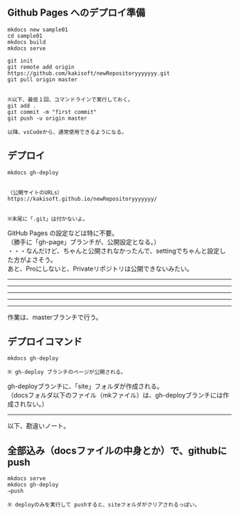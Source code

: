 ## Github Pages へのデプロイ準備
```
mkdocs new sample01
cd sample01
mkdocs build
mkdocs serve

git init
git remote add origin https://github.com/kakisoft/newRepositoryyyyyyy.git
git pull origin master


※以下、最低１回、コマンドラインで実行しておく。
git add .
git commit -m "first commit"
git push -u origin master

以降、vsCodeから、通常使用できるようになる。

```

## デプロイ
```
mkdocs gh-deploy


（公開サイトのURLs）
https://kakisoft.github.io/newRepositoryyyyyyy/


※末尾に「.git」は付かないよ。
```

GitHub Pages の設定などは特に不要。  
（勝手に「gh-page」ブランチが、公開設定となる。）  
・・・なんだけど、ちゃんと公開されなかったんで、settingでちゃんと設定した方がよさそう。  
あと、Proにしないと、Privateリポジトリは公開できないみたい。


___________________________________________________________________________
___________________________________________________________________________
___________________________________________________________________________
___________________________________________________________________________
___________________________________________________________________________

作業は、masterブランチで行う。

## デプロイコマンド
```
mkdocs gh-deploy

※ gh-deploy ブランチのページが公開される。
```
gh-deployブランチに、「site」フォルダが作成される。  
（docsフォルダ以下のファイル（mkファイル）は、gh-deployブランチには作成されない。）




_________________________________
以下、勘違いノート。

## 全部込み（docsファイルの中身とか）で、githubに push
```
mkdocs serve
mkdocs gh-deploy
⇒push

※ deployのみを実行して pushすると、siteフォルダがクリアされるっぽい。
```




